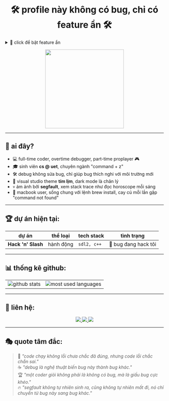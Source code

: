<h1 align="center">
  🛠️ profile này không có bug, chỉ có feature ẩn 🛠️
</h1>

<details>  
  <summary>🚀 click để bật feature ẩn</summary>  
  <br>  
  🤫 **chẳng có feature ẩn nào cả, bị lừa rồi nhé!**  
</details>

<p align="center">
  <img src="https://media.giphy.com/media/Q81NcsY6YxK7jxnr4v/giphy.gif" width="250"/>
</p>


---

## 🎯 ai đây?
- 💻 full-time coder, overtime debugger, part-time proplayer 🎮  
- 🎓 sinh viên **cs @ uet**, chuyên ngành "command + z"  
- 🛠 debug không sửa bug, chỉ giúp bug thích nghi với môi trường mới  
- 🎨 visual studio theme **tím lịm**, dark mode là chân lý  
- 💀 ám ảnh bởi **segfault**, xem stack trace như đọc horoscope mỗi sáng
- 🍏 macbook user, sống chung với lệnh brew install, cay cú mỗi lần gặp "command not found"

---

## 🏆 dự án hiện tại:
| dự án | thể loại | tech stack | tình trạng |
|-------|---------|-----------|------------|
| **Hack 'n' Slash** | hành động | `sdl2, c++` | 🚀 bug đang hack tôi |

---

## 📊 thống kê github:

<table>
  <tr>
    <td>
      <img src="https://github-readme-stats.vercel.app/api?username=datdo13099&show_icons=true&theme=radical&hide_border=true" alt="github stats" />
    </td>
    <td>
      <img src="https://github-readme-stats.vercel.app/api/top-langs/?username=datdo13099&layout=compact&theme=radical&hide_border=true" alt="most used languages" />
    </td>
  </tr>
</table>

---

## 🤙 liên hệ:
<p align="center">
  <a href="https://www.facebook.com/datdoooooo/">
    <img src="https://img.shields.io/badge/Facebook-1877F2?style=for-the-badge&logo=facebook&logoColor=white"/>
  </a>
  <a href="https://www.youtube.com/@datdooooo">
    <img src="https://img.shields.io/badge/YouTube-FF0000?style=for-the-badge&logo=youtube&logoColor=white"/>
  </a>
  <a href="mailto:24021403@vnu.edu.vn">
    <img src="https://img.shields.io/badge/Gmail-D14836?style=for-the-badge&logo=gmail&logoColor=white"/>
  </a>
</p>

---

## 🎭 quote tâm đắc:
> 🧠 *"code chạy không lỗi chưa chắc đã đúng, nhưng code lỗi chắc chắn sai."*  
> ☕ *"debug là nghệ thuật biến bug này thành bug khác."*  
> 🏆 *"một coder giỏi không phải là không có bug, mà là giấu bug cực khéo."*  
> 🔥 *"segfault không tự nhiên sinh ra, cũng không tự nhiên mất đi, nó chỉ chuyển từ bug này sang bug khác."*  
